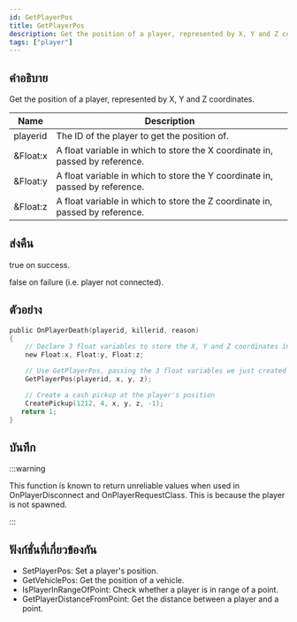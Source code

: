 ```yaml
---
id: GetPlayerPos
title: GetPlayerPos
description: Get the position of a player, represented by X, Y and Z coordinates.
tags: ["player"]
---
```


## คำอธิบาย

Get the position of a player, represented by X, Y and Z coordinates.

| Name     | Description                                                                  |
| -------- | ---------------------------------------------------------------------------- |
| playerid | The ID of the player to get the position of.                                 |
| &Float:x | A float variable in which to store the X coordinate in, passed by reference. |
| &Float:y | A float variable in which to store the Y coordinate in, passed by reference. |
| &Float:z | A float variable in which to store the Z coordinate in, passed by reference. |

## ส่งคืน

true on success.

false on failure (i.e. player not connected).

## ตัวอย่าง

```c
public OnPlayerDeath(playerid, killerid, reason)
{
    // Declare 3 float variables to store the X, Y and Z coordinates in
    new Float:x, Float:y, Float:z;

    // Use GetPlayerPos, passing the 3 float variables we just created
    GetPlayerPos(playerid, x, y, z);

    // Create a cash pickup at the player's position
    CreatePickup(1212, 4, x, y, z, -1);
   return 1;
}
```

## บันทึก

:::warning

This function is known to return unreliable values when used in OnPlayerDisconnect and OnPlayerRequestClass. This is because the player is not spawned.

:::

## ฟังก์ชั่นที่เกี่ยวข้องกัน

- SetPlayerPos: Set a player's position.
- GetVehiclePos: Get the position of a vehicle.
- IsPlayerInRangeOfPoint: Check whether a player is in range of a point.
- GetPlayerDistanceFromPoint: Get the distance between a player and a point.
